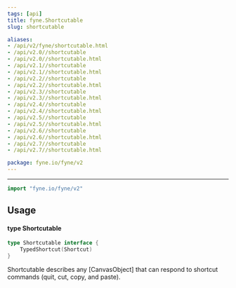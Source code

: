 ```yaml
---
tags: [api]
title: fyne.Shortcutable
slug: shortcutable

aliases:
- /api/v2/fyne/shortcutable.html
- /api/v2.0//shortcutable
- /api/v2.0//shortcutable.html
- /api/v2.1//shortcutable
- /api/v2.1//shortcutable.html
- /api/v2.2//shortcutable
- /api/v2.2//shortcutable.html
- /api/v2.3//shortcutable
- /api/v2.3//shortcutable.html
- /api/v2.4//shortcutable
- /api/v2.4//shortcutable.html
- /api/v2.5//shortcutable
- /api/v2.5//shortcutable.html
- /api/v2.6//shortcutable
- /api/v2.6//shortcutable.html
- /api/v2.7//shortcutable
- /api/v2.7//shortcutable.html

package: fyne.io/fyne/v2
---
```



---
```go
import "fyne.io/fyne/v2"
```

## Usage

#### type Shortcutable

```go
type Shortcutable interface {
	TypedShortcut(Shortcut)
}
```

Shortcutable describes any [CanvasObject] that can respond to shortcut commands (quit, cut, copy, and paste).

